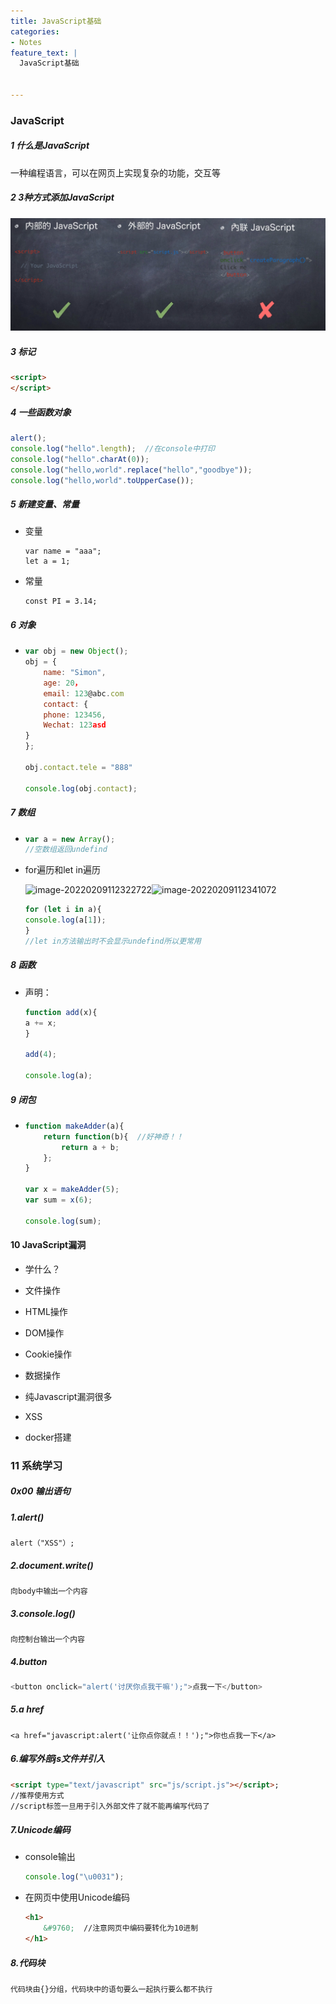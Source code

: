 ```yaml
---
title: JavaScript基础
categories:
- Notes
feature_text: |
  JavaScript基础


---
```






<!-- more -->

### JavaScript

##### 1 什么是JavaScript

一种编程语言，可以在网页上实现复杂的功能，交互等

##### 2 3种方式添加JavaScript

![image-20220209095851868](.\JavaScript基础\image-20220209095851868.png)

##### 3 标记

```html
<script>
</script>
```

##### 4 一些函数对象

```javascript
alert();
console.log("hello".length);  //在console中打印
console.log("hello".charAt(0));
console.log("hello,world".replace("hello","goodbye"));
console.log("hello,world".toUpperCase());
```

##### 5 新建变量、常量

- 变量

  ```
  var name = "aaa";
  let a = 1;
  ```

- 常量

  ```
  const PI = 3.14;
  ```

##### 6 对象

- ```javascript
  var obj = new Object();
  obj = {
      name: "Simon",
      age: 20，
      email: 123@abc.com
      contact: {
      phone: 123456,
      Wechat: 123asd
  }
  };
  
  obj.contact.tele = "888"
  
  console.log(obj.contact);
  ```

##### 7 数组

- ```javascript
  var a = new Array();
  //空数组返回undefind
  ```

- for遍历和let in遍历

  ![image-20220209112322722](C:\Users\PHY\AppData\Roaming\Typora\typora-user-images\image-20220209112322722.png)![image-20220209112341072](C:\Users\PHY\AppData\Roaming\Typora\typora-user-images\image-20220209112341072.png)

  ```javascript
  for (let i in a){
  console.log(a[1]);
  }
  //let in方法输出时不会显示undefind所以更常用
  ```

##### 8 函数

- 声明：

  ```javascript
  function add(x){
  a += x;
  }
  
  add(4);
  
  console.log(a);
  ```

##### 9 闭包

- ```javascript
  function makeAdder(a){
      return function(b){  //好神奇！！
          return a + b;
      };
  }
  
  var x = makeAdder(5);
  var sum = x(6);
  
  console.log(sum);
  ```

  

#### 10 JavaScript漏洞

-   学什么？
  - 文件操作
  - HTML操作
  - DOM操作
  - Cookie操作
  - 数据操作

- 纯Javascript漏洞很多

- XSS
- docker搭建



### 11 系统学习

##### 0x00 输出语句

##### 1.alert()

```
alert（"XSS"）;
```

##### 2.document.write()

```
向body中输出一个内容
```

##### 3.console.log()

```
向控制台输出一个内容
```

##### 4.button

```javascript
<button onclick="alert('讨厌你点我干嘛');">点我一下</button>
```

##### 5.a href

```avascript
<a href="javascript:alert('让你点你就点！！');">你也点我一下</a>
```

##### 6.编写外部js文件并引入

```html
<script type="text/javascript" src="js/script.js"></script>;
//推荐使用方式
//script标签一旦用于引入外部文件了就不能再编写代码了
```

##### 7.Unicode编码

- console输出

  ```javascript
  console.log("\u0031");
  ```

- 在网页中使用Unicode编码

  ```html
  <h1>
      &#9760;  //注意网页中编码要转化为10进制
  </h1>
  ```

##### 8.代码块

```
代码块由{}分组，代码块中的语句要么一起执行要么都不执行
```

